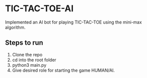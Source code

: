 # TIC-TAC-TOE-AI
Implemented an AI bot for playing TIC-TAC-TOE using the mini-max algorithm.

## Steps to run
1. Clone the repo
2. cd into the root folder
3. python3 main.py
4. Give desired role for starting the game HUMAN/AI.
